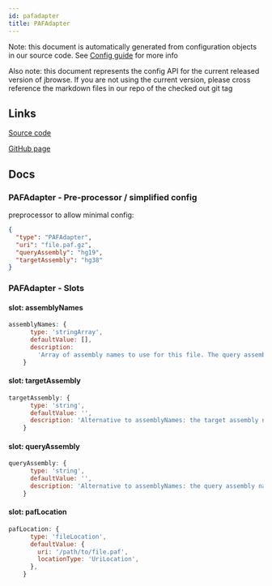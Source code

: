 ```yaml
---
id: pafadapter
title: PAFAdapter
---
```


Note: this document is automatically generated from configuration objects in our
source code. See [Config guide](/docs/config_guide) for more info

Also note: this document represents the config API for the current released
version of jbrowse. If you are not using the current version, please cross
reference the markdown files in our repo of the checked out git tag

## Links

[Source code](https://github.com/GMOD/jbrowse-components/blob/main/plugins/comparative-adapters/src/PAFAdapter/configSchema.ts)

[GitHub page](https://github.com/GMOD/jbrowse-components/tree/main/website/docs/config/PAFAdapter.md)

## Docs

### PAFAdapter - Pre-processor / simplified config

preprocessor to allow minimal config:

```json
{
  "type": "PAFAdapter",
  "uri": "file.paf.gz",
  "queryAssembly": "hg19",
  "targetAssembly": "hg38"
}
```

### PAFAdapter - Slots

#### slot: assemblyNames

```js
assemblyNames: {
      type: 'stringArray',
      defaultValue: [],
      description:
        'Array of assembly names to use for this file. The query assembly name is the first value in the array, target assembly name is the second',
    }
```

#### slot: targetAssembly

```js
targetAssembly: {
      type: 'string',
      defaultValue: '',
      description: 'Alternative to assemblyNames: the target assembly name',
    }
```

#### slot: queryAssembly

```js
queryAssembly: {
      type: 'string',
      defaultValue: '',
      description: 'Alternative to assemblyNames: the query assembly name',
    }
```

#### slot: pafLocation

```js
pafLocation: {
      type: 'fileLocation',
      defaultValue: {
        uri: '/path/to/file.paf',
        locationType: 'UriLocation',
      },
    }
```
